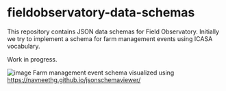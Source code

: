 # fieldobservatory-data-schemas
This repository contains JSON data schemas for Field Observatory. Initially we try to implement a schema for farm management events using ICASA vocabulary.

Work in progress.

![image](https://user-images.githubusercontent.com/60920087/202475875-1a85b30c-66b5-4657-a2e6-6813e4d7cb7a.png)
Farm management event schema visualized using https://navneethg.github.io/jsonschemaviewer/
